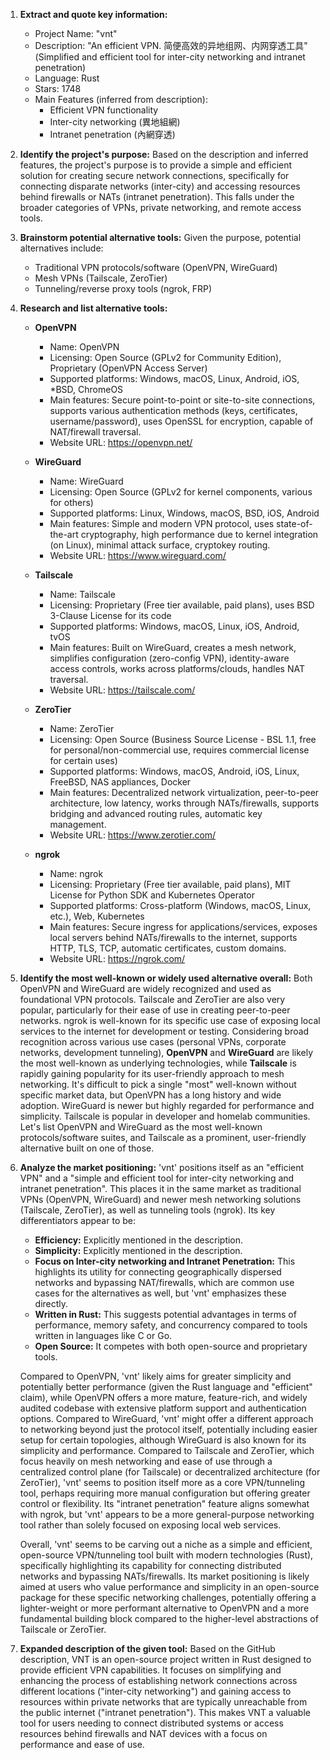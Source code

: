 1.  **Extract and quote key information:**
    *   Project Name: "vnt"
    *   Description: "An efficient VPN. 简便高效的异地组网、内网穿透工具" (Simplified and efficient tool for inter-city networking and intranet penetration)
    *   Language: Rust
    *   Stars: 1748
    *   Main Features (inferred from description):
        *   Efficient VPN functionality
        *   Inter-city networking (異地組網)
        *   Intranet penetration (內網穿透)

2.  **Identify the project's purpose:**
    Based on the description and inferred features, the project's purpose is to provide a simple and efficient solution for creating secure network connections, specifically for connecting disparate networks (inter-city) and accessing resources behind firewalls or NATs (intranet penetration). This falls under the broader categories of VPNs, private networking, and remote access tools.

3.  **Brainstorm potential alternative tools:**
    Given the purpose, potential alternatives include:
    *   Traditional VPN protocols/software (OpenVPN, WireGuard)
    *   Mesh VPNs (Tailscale, ZeroTier)
    *   Tunneling/reverse proxy tools (ngrok, FRP)

4.  **Research and list alternative tools:**

    *   **OpenVPN**
        *   Name: OpenVPN
        *   Licensing: Open Source (GPLv2 for Community Edition), Proprietary (OpenVPN Access Server)
        *   Supported platforms: Windows, macOS, Linux, Android, iOS, *BSD, ChromeOS
        *   Main features: Secure point-to-point or site-to-site connections, supports various authentication methods (keys, certificates, username/password), uses OpenSSL for encryption, capable of NAT/firewall traversal.
        *   Website URL: https://openvpn.net/

    *   **WireGuard**
        *   Name: WireGuard
        *   Licensing: Open Source (GPLv2 for kernel components, various for others)
        *   Supported platforms: Linux, Windows, macOS, BSD, iOS, Android
        *   Main features: Simple and modern VPN protocol, uses state-of-the-art cryptography, high performance due to kernel integration (on Linux), minimal attack surface, cryptokey routing.
        *   Website URL: https://www.wireguard.com/

    *   **Tailscale**
        *   Name: Tailscale
        *   Licensing: Proprietary (Free tier available, paid plans), uses BSD 3-Clause License for its code
        *   Supported platforms: Windows, macOS, Linux, iOS, Android, tvOS
        *   Main features: Built on WireGuard, creates a mesh network, simplifies configuration (zero-config VPN), identity-aware access controls, works across platforms/clouds, handles NAT traversal.
        *   Website URL: https://tailscale.com/

    *   **ZeroTier**
        *   Name: ZeroTier
        *   Licensing: Open Source (Business Source License - BSL 1.1, free for personal/non-commercial use, requires commercial license for certain uses)
        *   Supported platforms: Windows, macOS, Android, iOS, Linux, FreeBSD, NAS appliances, Docker
        *   Main features: Decentralized network virtualization, peer-to-peer architecture, low latency, works through NATs/firewalls, supports bridging and advanced routing rules, automatic key management.
        *   Website URL: https://www.zerotier.com/

    *   **ngrok**
        *   Name: ngrok
        *   Licensing: Proprietary (Free tier available, paid plans), MIT License for Python SDK and Kubernetes Operator
        *   Supported platforms: Cross-platform (Windows, macOS, Linux, etc.), Web, Kubernetes
        *   Main features: Secure ingress for applications/services, exposes local servers behind NATs/firewalls to the internet, supports HTTP, TLS, TCP, automatic certificates, custom domains.
        *   Website URL: https://ngrok.com/

5.  **Identify the most well-known or widely used alternative overall:**
    Both OpenVPN and WireGuard are widely recognized and used as foundational VPN protocols. Tailscale and ZeroTier are also very popular, particularly for their ease of use in creating peer-to-peer networks. ngrok is well-known for its specific use case of exposing local services to the internet for development or testing. Considering broad recognition across various use cases (personal VPNs, corporate networks, development tunneling), **OpenVPN** and **WireGuard** are likely the most well-known as underlying technologies, while **Tailscale** is rapidly gaining popularity for its user-friendly approach to mesh networking. It's difficult to pick a single "most" well-known without specific market data, but OpenVPN has a long history and wide adoption. WireGuard is newer but highly regarded for performance and simplicity. Tailscale is popular in developer and homelab communities. Let's list OpenVPN and WireGuard as the most well-known protocols/software suites, and Tailscale as a prominent, user-friendly alternative built on one of those.

6.  **Analyze the market positioning:**
    'vnt' positions itself as an "efficient VPN" and a "simple and efficient tool for inter-city networking and intranet penetration". This places it in the same market as traditional VPNs (OpenVPN, WireGuard) and newer mesh networking solutions (Tailscale, ZeroTier), as well as tunneling tools (ngrok).
    Its key differentiators appear to be:
    *   **Efficiency:** Explicitly mentioned in the description.
    *   **Simplicity:** Explicitly mentioned in the description.
    *   **Focus on Inter-city networking and Intranet Penetration:** This highlights its utility for connecting geographically dispersed networks and bypassing NAT/firewalls, which are common use cases for the alternatives as well, but 'vnt' emphasizes these directly.
    *   **Written in Rust:** This suggests potential advantages in terms of performance, memory safety, and concurrency compared to tools written in languages like C or Go.
    *   **Open Source:** It competes with both open-source and proprietary tools.

    Compared to OpenVPN, 'vnt' likely aims for greater simplicity and potentially better performance (given the Rust language and "efficient" claim), while OpenVPN offers a more mature, feature-rich, and widely audited codebase with extensive platform support and authentication options.
    Compared to WireGuard, 'vnt' might offer a different approach to networking beyond just the protocol itself, potentially including easier setup for certain topologies, although WireGuard is also known for its simplicity and performance.
    Compared to Tailscale and ZeroTier, which focus heavily on mesh networking and ease of use through a centralized control plane (for Tailscale) or decentralized architecture (for ZeroTier), 'vnt' seems to position itself more as a core VPN/tunneling tool, perhaps requiring more manual configuration but offering greater control or flexibility. Its "intranet penetration" feature aligns somewhat with ngrok, but 'vnt' appears to be a more general-purpose networking tool rather than solely focused on exposing local web services.

    Overall, 'vnt' seems to be carving out a niche as a simple and efficient, open-source VPN/tunneling tool built with modern technologies (Rust), specifically highlighting its capability for connecting distributed networks and bypassing NATs/firewalls. Its market positioning is likely aimed at users who value performance and simplicity in an open-source package for these specific networking challenges, potentially offering a lighter-weight or more performant alternative to OpenVPN and a more fundamental building block compared to the higher-level abstractions of Tailscale or ZeroTier.

7.  **Expanded description of the given tool:**
    Based on the GitHub description, VNT is an open-source project written in Rust designed to provide efficient VPN capabilities. It focuses on simplifying and enhancing the process of establishing network connections across different locations ("inter-city networking") and gaining access to resources within private networks that are typically unreachable from the public internet ("intranet penetration"). This makes VNT a valuable tool for users needing to connect distributed systems or access resources behind firewalls and NAT devices with a focus on performance and ease of use.